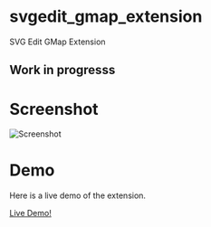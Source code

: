 svgedit_gmap_extension
======================

SVG Edit GMap Extension

## Work in progresss

# Screenshot

![Screenshot](http://coreyauger.com/svg-edit-2.6/demo_s.png)

# Demo

Here is a live demo of the extension.

[Live Demo!](http://coreyauger.com/svg-edit-2.6/demo.html)
